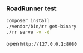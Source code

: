 ### RoadRunner test

```bash
composer install
./vendor/bin/rr get-binary
./rr serve -v -d
```

open `http://127.0.0.1:8080`
